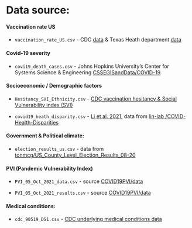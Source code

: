 # Data source:

#### Vaccination rate US 

- `vaccination_rate_US.csv` - CDC [data](https://covid.cdc.gov/covid-data-tracker/#vaccinations-county-view|Vaccinations|Series_Complete_12PlusPop_Pct|all) & Texas Heath department [data](https://tabexternal.dshs.texas.gov/t/THD/views/COVID-19VaccineinTexasDashboard/Summary?%3Aembed=y)

#### Covid-19 severity

- `covi19_death_cases.csv` - Johns Hopkins University’s Center for Systems Science & Engineering [CSSEGISandData/COVID-19](https://github.com/CSSEGISandData/COVID-19)


#### Socioeconomic / Demographic factors

- `Hesitancy_SVI_Ethnicity.csv` - [CDC vaccination hesitancy & Social Vulnerability index (SVI)](https://data.cdc.gov/Vaccinations/Vaccine-Hesitancy-for-COVID-19-County-and-local-es/q9mh-h2tw)

- `covid19_heath_disparity.csv` - [Li et al. 2021](https://bmcpublichealth.biomedcentral.com/articles/10.1186/s12889-021-11060-9#MOESM1), data from [lin-lab
/COVID-Health-Disparities](https://github.com/lin-lab/COVID-Health-Disparities)


#### Government & Political climate:

- `election_results_us.csv` - data from [tonmcg/US_County_Level_Election_Results_08-20](https://github.com/tonmcg/US_County_Level_Election_Results_08-20)


#### PVI (Pandemic Vulnerability Index)

- `PVI_05_Oct_2021_data.csv`  - source [COVID19PVI/data](https://github.com/COVID19PVI/data/blob/master/Model12.4/Model_12.4_20211005_data.csv)

- `PVI_05_Oct_2021_results.csv`  - source [COVID19PVI/data](https://github.com/COVID19PVI/data/blob/master/Model12.4/Model_12.4_20211005_results.csv)


#### Medical conditions:

- `cdc_90519_DS1.csv` - [CDC underlying medical conditions data](https://covid.cdc.gov/covid-data-tracker/#underlying-med-conditions)
